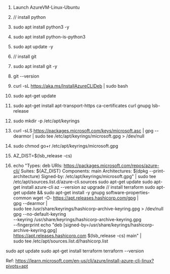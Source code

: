 1. Launch AzureVM-Linux-Ubuntu
2. // install python
3. sudo apt install python3 -y
4. sudo apt install python-is-python3
5. sudo apt update -y
6. // install git
7. sudo apt install git -y
8. git --version
   
9. curl -sL https://aka.ms/InstallAzureCLIDeb | sudo bash
10. sudo apt-get update
11. sudo apt-get install apt-transport-https ca-certificates curl gnupg lsb-release
12. sudo mkdir -p /etc/apt/keyrings
13. curl -sLS https://packages.microsoft.com/keys/microsoft.asc |   gpg --dearmor | sudo tee /etc/apt/keyrings/microsoft.gpg > /dev/null
14. sudo chmod go+r /etc/apt/keyrings/microsoft.gpg
15. AZ_DIST=$(lsb_release -cs)
16. echo "Types: deb
URIs: https://packages.microsoft.com/repos/azure-cli/
Suites: ${AZ_DIST}
Components: main
Architectures: $(dpkg --print-architecture)
Signed-by: /etc/apt/keyrings/microsoft.gpg" | sudo tee /etc/apt/sources.list.d/azure-cli.sources
sudo apt-get update
sudo apt-get install azure-cli
az --version
az upgrade
// install terraform
sudo apt-get update && sudo apt-get install -y gnupg software-properties-common
wget -O- https://apt.releases.hashicorp.com/gpg | \
gpg --dearmor | \
sudo tee /usr/share/keyrings/hashicorp-archive-keyring.gpg > /dev/null
gpg --no-default-keyring \
--keyring /usr/share/keyrings/hashicorp-archive-keyring.gpg \
--fingerprint
echo "deb [signed-by=/usr/share/keyrings/hashicorp-archive-keyring.gpg] \
https://apt.releases.hashicorp.com $(lsb_release -cs) main" | \
sudo tee /etc/apt/sources.list.d/hashicorp.list

sudo apt update
sudo apt-get install terraform
terraform --version



Ref: https://learn.microsoft.com/en-us/cli/azure/install-azure-cli-linux?pivots=apt
